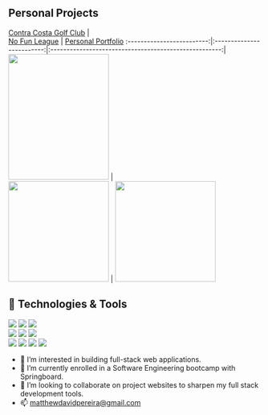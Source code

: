 ## Personal Projects

[Contra Costa Golf Club](https://ccgc.surge.sh/) |  
[No Fun League](https://no-fun-league.herokuapp.com/) | 
[Personal Portfolio](mattpereira.github.io/personal-portfolio/)
:-------------------------:|:-------------------------:|:-----------------------------------------------------:|
[<img src="https://i.ibb.co/72nKCSf/ccgc-Logo11.png" width="200" height="250"/>](https://ccgc.surge.sh/)  |  
[<img src="https://no-fun-league.herokuapp.com/static/no_fun_league.png" width="200" height="200"/>](https://no-fun-league.herokuapp.com/)  |
[<img src="https://raw.githubusercontent.com/MattPereira/personal-portfolio/main/src/assets/logos/MP_logo_dark.svg" width="200" height="200"/>](mattpereira.github.io/personal-portfolio/)

## 🔧 Technologies & Tools
![](https://img.shields.io/badge/JavaScript-F7DF1E?style=for-the-badge&logo=javascript&logoColor=black)
![](https://img.shields.io/badge/Express.js-404D59?style=for-the-badge)
![](https://img.shields.io/badge/React-20232A?style=for-the-badge&logo=react&logoColor=61DAFB)
<br>
![](https://img.shields.io/badge/Python-3776AB?style=for-the-badge&logo=python&logoColor=white)
![](https://img.shields.io/badge/Flask-000000?style=for-the-badge&logo=flask&logoColor=white)
![](https://img.shields.io/badge/PostgreSQL-316192?style=for-the-badge&logo=postgresql&logoColor=white)
<br>
![](https://img.shields.io/badge/GIT-E44C30?style=for-the-badge&logo=git&logoColor=white)
![](https://img.shields.io/badge/GNU%20Bash-4EAA25?style=for-the-badge&logo=GNU%20Bash&logoColor=white)
![](https://img.shields.io/badge/CSS-239120?&style=for-the-badge&logo=css3&logoColor=white)
![](https://img.shields.io/badge/HTML-239120?style=for-the-badge&logo=html5&logoColor=white)


- 👀 I’m interested in building full-stack web applications.
- 🌱 I’m currently enrolled in a Software Engineering bootcamp with Springboard. 
- 💞️ I’m looking to collaborate on project websites to sharpen my full stack development tools. 
- 📫 matthewdavidpereira@gmail.com
